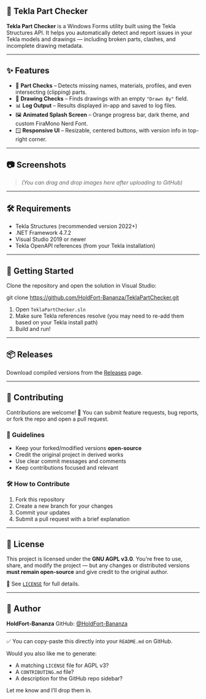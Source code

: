 

## 🔧 Tekla Part Checker

**Tekla Part Checker** is a Windows Forms utility built using the Tekla Structures API. It helps you automatically detect and report issues in your Tekla models and drawings — including broken parts, clashes, and incomplete drawing metadata.

---

## ✨ Features

- 🧱 **Part Checks** – Detects missing names, materials, profiles, and even intersecting (clipping) parts.
- 📐 **Drawing Checks** – Finds drawings with an empty `"Drawn By"` field.
- 📊 **Log Output** – Results displayed in-app and saved to log files.
- 🖼️ **Animated Splash Screen** – Orange progress bar, dark theme, and custom FiraMono Nerd Font.
- 🪟 **Responsive UI** – Resizable, centered buttons, with version info in top-right corner.

---

## 📷 Screenshots

> *(You can drag and drop images here after uploading to GitHub)*

---

## 🛠 Requirements

- Tekla Structures (recommended version 2022+)
- .NET Framework 4.7.2
- Visual Studio 2019 or newer
- Tekla OpenAPI references (from your Tekla installation)

---

## 🚀 Getting Started

Clone the repository and open the solution in Visual Studio:

git clone https://github.com/HoldFort-Bananza/TeklaPartChecker.git

1. Open `TeklaPartChecker.sln`
2. Make sure Tekla references resolve (you may need to re-add them based on your Tekla install path)
3. Build and run!

---

## 📦 Releases

Download compiled versions from the [Releases](https://github.com/HoldFort-Bananza/TeklaPartChecker/releases) page.

---

## 🧠 Contributing

Contributions are welcome! 🎉
You can submit feature requests, bug reports, or fork the repo and open a pull request.

### 📌 Guidelines

* Keep your forked/modified versions **open-source**
* Credit the original project in derived works
* Use clear commit messages and comments
* Keep contributions focused and relevant

### 🛠 How to Contribute

1. Fork this repository
2. Create a new branch for your changes
3. Commit your updates
4. Submit a pull request with a brief explanation

---

## 📜 License

This project is licensed under the **GNU AGPL v3.0**.
You're free to use, share, and modify the project — but any changes or distributed versions **must remain open-source** and give credit to the original author.

📄 See [`LICENSE`](LICENSE) for full details.

---

## 👤 Author

**HoldFort-Bananza**
GitHub: [@HoldFort-Bananza](https://github.com/HoldFort-Bananza)

---

✅ You can copy-paste this directly into your `README.md` on GitHub.

Would you also like me to generate:
- A matching `LICENSE` file for AGPL v3?
- A `CONTRIBUTING.md` file?
- A description for the GitHub repo sidebar?

Let me know and I’ll drop them in.
```
